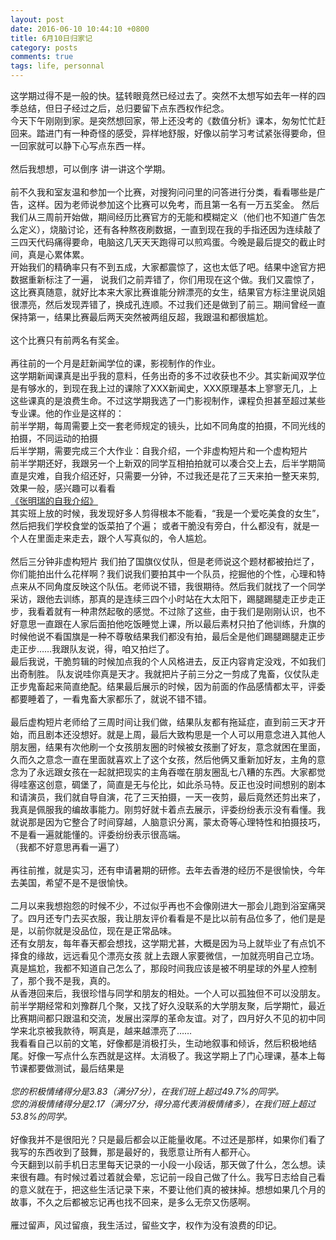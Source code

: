 ```yaml
---
layout: post
date: 2016-06-10 10:44:10 +0800
title: 6月10日归家记
category: posts
comments: true
tags: life, personnal
---
```

<div><div>这学期过得不是一般的快。猛转眼竟然已经过去了。突然不太想写如去年一样的四季总结，但日子经过之后，总归要留下点东西权作纪念。<br>今天下午刚刚到家。是突然想回家，带上还没考的《数值分析》课本，匆匆忙忙赶回来。踏进门有一种奇怪的感受，异样地舒服，好像以前学习考试紧张得要命，但一回家就可以静下心写点东西一样。<br><br>然后我想想，可以倒序 讲一讲这个学期。<br><br>前不久我和室友温和参加一个比赛，对搜狗问问里的问答进行分类，看看哪些是广告，这样。因为老师说参加这个比赛可以免考，而且第一名有一万五奖金。 然后我们从三周前开始做，期间经历比赛官方的无能和模糊定义（他们也不知道广告怎么定义），烧脑讨论，还有各种熬夜刷数据，一直到现在我的手指还因为连续敲了三四天代码痛得要命，电脑这几天天天跑得可以煎鸡蛋。今晚是最后提交的截止时间，真是心累体累。<br>开始我们的精确率只有不到五成，大家都震惊了，这也太低了吧。结果中途官方把数据重新标注了一遍， 说我们之前弄错了，你们用现在这个做。我们又震惊了，这比赛真随意，就好比本来大家比赛谁能分辨漂亮的女生，结果官方标注里说凤姐很漂亮，然后发现弄错了，换成孔连顺。不过我们还是做到了前三。期间曾经一直保持第一，结果比赛最后两天突然被两组反超，我跟温和都很尴尬。<br><br>这个比赛只有前两名有奖金。<br><br>再往前的一个月是赶新闻学位的课，影视制作的作业。<br>这学期新闻课真是出乎我的意料，任务出奇的多不过收获也不少。其实新闻双学位是有够水的，到现在我上过的课除了XXX新闻史，XXX原理基本上寥寥无几，上这些课真的是浪费生命。不过这学期我选了一门影视制作，课程负担甚至超过某些专业课。他的作业是这样的：<br>前半学期，每周需要上交一套老师规定的镜头，比如不同角度的拍摄，不同光线的拍摄，不同运动的拍摄<br>后半学期，需要完成三个大作业：自我介绍，一个非虚构短片和一个虚构短片<br>前半学期还好，我跟另一个上新双的同学互相拍拍就可以凑合交上去，后半学期简直是灾难，自我介绍还好，只需要一分钟，不过我还是花了三天来拍一整天来剪, 效果一般，感兴趣可以看看<br><a href="http://www.tudou.com/programs/view/PjckCQ_dhc4/" target="_blank" title="http://www.tudou.com/programs/view/PjckCQ_dhc4/">《张明瑞的自我介绍》</a><br>其实班上放的时候，我发现好多人剪得根本不能看，“我是一个爱吃美食的女生”，然后把我们学校食堂的饭菜拍了个遍； 或者干脆没有旁白，什么都没有，就是一个人在里面走来走去，跟个人写真似的，令人尴尬。<br><br>然后三分钟非虚构短片 我们拍了国旗仪仗队，但是老师说这个题材都被拍烂了，你们能拍出什么花样啊？我们说我们要拍其中一个队员，挖掘他的个性，心理和特点来从不同角度反映这个队伍。老师说不错，我很期待。然后我们就找了一个同学采访，跟他去训练，那真的是连续三四个小时站在大太阳下，踢腿踢腿走正步走正步，我看着就有一种肃然起敬的感觉。不过除了这些，由于我们是刚刚认识，也不好意思一直跟在人家后面拍他吃饭睡觉上课，所以最后素材只拍了他训练，升旗的时候他说不看国旗是一种不尊敬结果我们都没有拍，最后全是他们踢腿踢腿走正步走正步……我跟队友说，得，咱又拍烂了。<br>最后我说，干脆剪辑的时候加点我的个人风格进去，反正内容肯定没戏，不如我们出奇制胜。 队友说哇你真是天才。我就把片子前三分之一剪成了鬼畜，仪仗队走正步鬼畜起来简直绝配。结果最后展示的时候，因为前面的作品感情都太平，评委都要睡着了，一看鬼畜大家都乐了，就说不错不错。<br><br>最后虚构短片老师给了三周时间让我们做，结果队友都有拖延症，直到前三天才开始，而且剧本还没想好。就是上周，最后大致构思是一个人可以用意念进入其他人朋友圈，结果有次他刷一个女孩朋友圈的时候被女孩删了好友，意念就困在里面，久而久之意念一直在里面就喜欢上了这个女孩，然后他俩又重新加好友，主角的意念为了永远跟女孩在一起就把现实的主角吞噬在朋友圈乱七八糟的东西。大家都觉得哇塞这创意，碉堡了，简直是无与伦比，如此杀马特。反正也没时间想别的剧本和请演员，我们就自导自演，花了三天拍摄，一天一夜剪，最后竟然还剪出来了，我真是佩服我的编故事能力。刚剪好就卡着点去展示，评委纷纷表示没有看懂。我就说那是因为它整合了时间穿越，人脑意识分离，蒙太奇等心理特性和拍摄技巧，不是看一遍就能懂的。评委纷纷表示很高端。<br>（我都不好意思再看一遍了）<br><br>再往前推，就是实习，还有申请暑期的研修。去年去香港的经历不是很愉快，今年去美国，希望不是不是很愉快。<br><br>二月以来我想抱怨的时候不少，不过似乎再也不会像刚进大一那会儿跑到浴室痛哭了。四月还专门去买衣服，我让朋友评价看看是不是比以前有品位多了，他们是是是，以前你就是没品位，现在是正常品味。<br>还有女朋友，每年春天都会想找，这学期尤甚，大概是因为马上就毕业了有点饥不择食的缘故，远远看见个漂亮女孩 就上去跟人家要微信，一加就亮明自己立场。真是尴尬，我都不知道自己怎么了，那段时间我应该是被不明星球的外星人控制了，那个我不是我，真的。<br>从香港回来后，我很珍惜与同学和朋友的相处。一个人可以孤独但不可以没朋友。前半学期经常和刘豫群几个聚，又找了好久没联系的大学朋友聚，后学期忙，最近比赛期间都只跟温和交流，发展出深厚的革命友谊。对了，四月好久不见的初中同学来北京被我款待，啊真是，越来越漂亮了……<br><span>我看看自己以前的文笔，好像都是消极打头，生动地叙事和倾诉，然后积极地结尾。好像一写点什么东西就是这样。太消极了。我这学期上了门心理课，基本上每节课都要做测试，最后结果是<br><span>&nbsp;</span></span><div style="text-align:center"><div style="text-align:left"><span style="font-style:italic">您的积极情绪得分是3.83（满分7分），在我们班上超过49.7%的同学。</span></div><div style="text-align:left"><span style="font-style:italic"><span>您的消极情绪得分是2.17（满分7分，得分高代表消极情绪多），在我们班上超过53.8%的同学。</span></span></div></div><span><br>好像我并不是很阳光？只是最后都会以正能量收尾。不过还是那样，如果你们看了我写的东西收到了鼓舞，那是最好的，我愿意让所有人都开心。</span><br>今天翻到以前手机日志里每天记录的一小段一小段话，那天做了什么，怎么想。读来很有趣。有时候过着过着就会晕，忘记前一段自己做了什么。我写日志给自己看的意义就在于，把这些生活记录下来，不要让他们真的被抹掉。想想如果几个月的故事，不久之后都被忘记再也找不回来，是多么无奈又伤感啊。<br><br>雁过留声，风过留痕，我生活过，留些文字，权作为没有浪费的印记。<br><br></div><div><br></div><br><br></div>